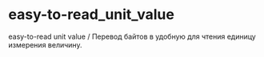 # easy-to-read_unit_value
easy-to-read unit value / Перевод байтов в удобную для чтения единицу измерения величину.
